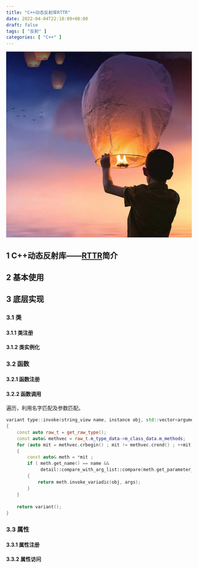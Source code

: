 ```yaml
---
title: "C++动态反射库RTTR"
date: 2022-04-04T22:18:09+08:00
draft: false
tags: [ "反射" ]
categories: [ "C++" ]
---
```


![](images/avatar.jpg)

## 1 C++动态反射库——[RTTR](https://github.com/rttrorg/rttr)简介

## 2 基本使用

## 3 底层实现

### 3.1 类

#### 3.1.1 类注册

#### 3.1.2 类实例化

### 3.2 函数

#### 3.2.1 函数注册

#### 3.2.2 函数调用

遍历，利用名字匹配及参数匹配。

```c++
variant type::invoke(string_view name, instance obj, std::vector<argument> args) const
{
    const auto raw_t = get_raw_type();
    const auto& methvec = raw_t.m_type_data->m_class_data.m_methods;
    for (auto mit = methvec.crbegin() ; mit != methvec.crend() ; ++mit)
    {
        const auto& meth = *mit ;
        if ( meth.get_name() == name &&
             detail::compare_with_arg_list::compare(meth.get_parameter_infos(), args))
        {
            return meth.invoke_variadic(obj, args);
        }
    }

    return variant();
}
```

### 3.3 属性

#### 3.3.1 属性注册

#### 3.3.2 属性访问

